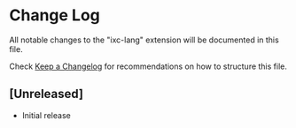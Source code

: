 # Change Log

All notable changes to the "ixc-lang" extension will be documented in this file.

Check [Keep a Changelog](http://keepachangelog.com/) for recommendations on how to structure this file.

## [Unreleased]

- Initial release